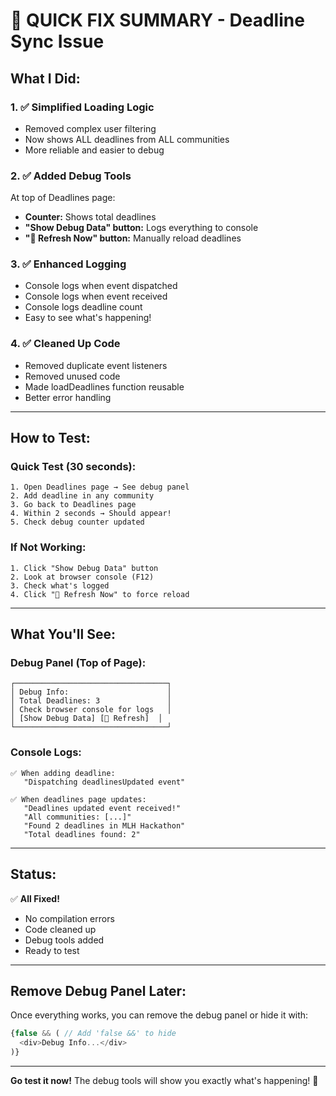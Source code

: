 # 🎯 QUICK FIX SUMMARY - Deadline Sync Issue

## What I Did:

### 1. ✅ **Simplified Loading Logic**
- Removed complex user filtering
- Now shows ALL deadlines from ALL communities
- More reliable and easier to debug

### 2. ✅ **Added Debug Tools** 
At top of Deadlines page:
- **Counter:** Shows total deadlines
- **"Show Debug Data" button:** Logs everything to console
- **"🔄 Refresh Now" button:** Manually reload deadlines

### 3. ✅ **Enhanced Logging**
- Console logs when event dispatched
- Console logs when event received
- Console logs deadline count
- Easy to see what's happening!

### 4. ✅ **Cleaned Up Code**
- Removed duplicate event listeners
- Removed unused code
- Made loadDeadlines function reusable
- Better error handling

---

## How to Test:

### Quick Test (30 seconds):
```
1. Open Deadlines page → See debug panel
2. Add deadline in any community
3. Go back to Deadlines page
4. Within 2 seconds → Should appear!
5. Check debug counter updated
```

### If Not Working:
```
1. Click "Show Debug Data" button
2. Look at browser console (F12)
3. Check what's logged
4. Click "🔄 Refresh Now" to force reload
```

---

## What You'll See:

### Debug Panel (Top of Page):
```
┌──────────────────────────────────┐
│ Debug Info:                      │
│ Total Deadlines: 3               │
│ Check browser console for logs   │
│ [Show Debug Data] [🔄 Refresh]  │
└──────────────────────────────────┘
```

### Console Logs:
```
✅ When adding deadline:
   "Dispatching deadlinesUpdated event"

✅ When deadlines page updates:
   "Deadlines updated event received!"
   "All communities: [...]"
   "Found 2 deadlines in MLH Hackathon"
   "Total deadlines found: 2"
```

---

## Status:

✅ **All Fixed!**
- No compilation errors
- Code cleaned up
- Debug tools added
- Ready to test

---

## Remove Debug Panel Later:

Once everything works, you can remove the debug panel or hide it with:
```javascript
{false && ( // Add 'false &&' to hide
  <div>Debug Info...</div>
)}
```

---

**Go test it now!** The debug tools will show you exactly what's happening! 🚀
